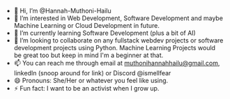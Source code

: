 - 👋 Hi, I’m @Hannah-Muthoni-Hailu
- 👀 I’m interested in Web Development, Software Development and maybe Machine Learning or Cloud Development in future.
- 🌱 I’m currently learning Software Development (plus a bit of AI)
- 💞️ I’m looking to collaborate on any fullstack webdev projects or software development projects using Python. Machine Learning Projects would be great too but keep in mind I'm a beginner at that.
- 📫 You can reach me through email at muthonihannahhailu@gmail.com, linkedIn (snoop around for link) or Discord @ismellfear
- 😄 Pronouns: She/Her or whatever you feel like using.
- ⚡ Fun fact: I want to be an activist when I grow up.

<!---
Hannah-Muthoni-Hailu/Hannah-Muthoni-Hailu is a ✨ special ✨ repository because its `README.md` (this file) appears on your GitHub profile.
You can click the Preview link to take a look at your changes.
--->
